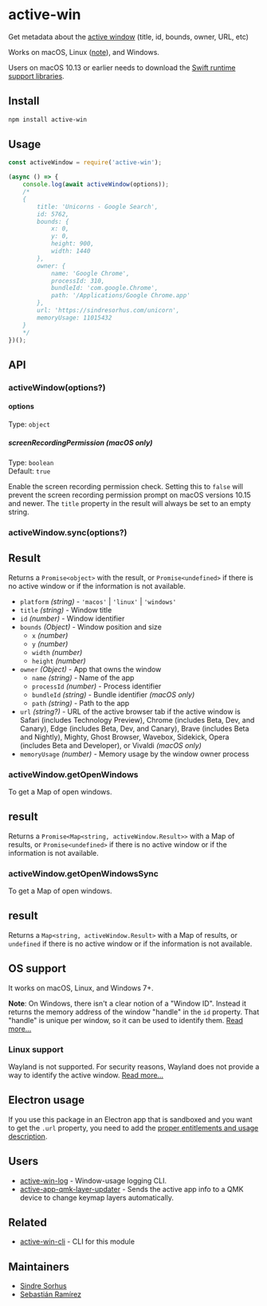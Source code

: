# active-win

Get metadata about the [active window](https://en.wikipedia.org/wiki/Active_window) (title, id, bounds, owner, URL, etc)

Works on macOS, Linux ([note](#linux-support)), and Windows.

Users on macOS 10.13 or earlier needs to download the [Swift runtime support libraries](https://support.apple.com/kb/DL1998).

## Install

```sh
npm install active-win
```

## Usage

```js
const activeWindow = require('active-win');

(async () => {
	console.log(await activeWindow(options));
	/*
	{
		title: 'Unicorns - Google Search',
		id: 5762,
		bounds: {
			x: 0,
			y: 0,
			height: 900,
			width: 1440
		},
		owner: {
			name: 'Google Chrome',
			processId: 310,
			bundleId: 'com.google.Chrome',
			path: '/Applications/Google Chrome.app'
		},
		url: 'https://sindresorhus.com/unicorn',
		memoryUsage: 11015432
	}
	*/
})();
```

## API

### activeWindow(options?)

#### options

Type: `object`

##### screenRecordingPermission **(macOS only)**

Type: `boolean`\
Default: `true`

Enable the screen recording permission check. Setting this to `false` will prevent the screen recording permission prompt on macOS versions 10.15 and newer. The `title` property in the result will always be set to an empty string.

### activeWindow.sync(options?)

## Result

Returns a `Promise<object>` with the result, or `Promise<undefined>` if there is no active window or if the information is not available.

- `platform` *(string)* - `'macos'` | `'linux'` | `'windows'`
- `title` *(string)* - Window title
- `id` *(number)* - Window identifier
- `bounds` *(Object)* - Window position and size
	- `x` *(number)*
	- `y` *(number)*
	- `width` *(number)*
	- `height` *(number)*
- `owner` *(Object)* - App that owns the window
	- `name` *(string)* - Name of the app
	- `processId` *(number)* - Process identifier
	- `bundleId` *(string)* - Bundle identifier *(macOS only)*
	- `path` *(string)* - Path to the app
- `url` *(string?)* - URL of the active browser tab if the active window is Safari (includes Technology Preview), Chrome (includes Beta, Dev, and Canary), Edge (includes Beta, Dev, and Canary), Brave (includes Beta and Nightly), Mighty, Ghost Browser, Wavebox, Sidekick, Opera (includes Beta and Developer), or Vivaldi *(macOS only)*
- `memoryUsage` *(number)* - Memory usage by the window owner process

### activeWindow.getOpenWindows

To get a Map of open windows.

## result

Returns a `Promise<Map<string, activeWindow.Result>>` with a Map of results, or `Promise<undefined>` if there is no active window or if the information is not available.

### activeWindow.getOpenWindowsSync

To get a Map of open windows.

## result

Returns a `Map<string, activeWindow.Result>` with a Map of results, or `undefined` if there is no active window or if the information is not available.


## OS support

It works on macOS, Linux, and Windows 7+.

**Note**: On Windows, there isn't a clear notion of a "Window ID". Instead it returns the memory address of the window "handle" in the `id` property. That "handle" is unique per window, so it can be used to identify them. [Read more…](https://msdn.microsoft.com/en-us/library/windows/desktop/ms632597(v=vs.85).aspx#window_handle)

### Linux support

Wayland is not supported. For security reasons, Wayland does not provide a way to identify the active window. [Read more…](https://stackoverflow.com/questions/45465016)

## Electron usage

If you use this package in an Electron app that is sandboxed and you want to get the `.url` property, you need to add the [proper entitlements and usage description](https://github.com/sindresorhus/active-win/issues/99#issuecomment-870874546).

## Users

- [active-win-log](https://github.com/uglow/active-win-log) - Window-usage logging CLI.
- [active-app-qmk-layer-updater](https://github.com/zigotica/active-app-qmk-layer-updater) - Sends the active app info to a QMK device to change keymap layers automatically.

## Related

- [active-win-cli](https://github.com/sindresorhus/active-win-cli) - CLI for this module

## Maintainers

- [Sindre Sorhus](https://github.com/sindresorhus)
- [Sebastián Ramírez](https://github.com/tiangolo)
